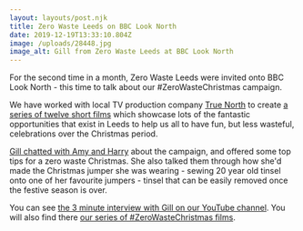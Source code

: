 ```yaml
---
layout: layouts/post.njk
title: Zero Waste Leeds on BBC Look North
date: 2019-12-19T13:33:10.804Z
image: /uploads/28448.jpg
image_alt: Gill from Zero Waste Leeds at BBC Look North
---
```

For the second time in a month, Zero Waste Leeds were invited onto BBC Look North - this time to talk about our #ZeroWasteChristmas campaign.

We have worked with local TV production company [True North](https://www.truenorth.tv/) to create [a series of twelve short films](https://www.youtube.com/playlist?list=PLcImqkHEpk0pB_bvCe8dLyhwYma2pn3zg) which showcase lots of the fantastic opportunities that exist in Leeds to help us all to have fun, but less wasteful, celebrations over the Christmas period.

[Gill chatted with Amy and Harry](https://www.youtube.com/watch?v=cJjW-naPrPs&list=PLcImqkHEpk0pDsTaCJj5W-HwD7-3SDQ3I&index=2&t=0s) about the campaign, and offered some top tips for a zero waste Christmas.  She also talked them through how she'd made the Christmas jumper she was wearing - sewing 20 year old tinsel onto one of her favourite jumpers - tinsel that can be easily removed once the festive season is over.  

You can see [the 3 minute interview with Gill on our YouTube channel](https://www.youtube.com/watch?v=cJjW-naPrPs&list=PLcImqkHEpk0pDsTaCJj5W-HwD7-3SDQ3I&index=2&t=0s).  You will also find there [our series of #ZeroWasteChristmas films](https://www.youtube.com/playlist?list=PLcImqkHEpk0pB_bvCe8dLyhwYma2pn3zg).
